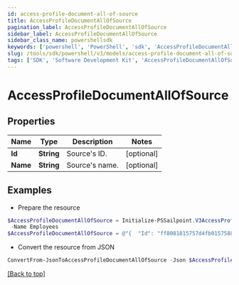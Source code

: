 ```yaml
---
id: access-profile-document-all-of-source
title: AccessProfileDocumentAllOfSource
pagination_label: AccessProfileDocumentAllOfSource
sidebar_label: AccessProfileDocumentAllOfSource
sidebar_class_name: powershellsdk
keywords: ['powershell', 'PowerShell', 'sdk', 'AccessProfileDocumentAllOfSource', 'AccessProfileDocumentAllOfSource'] 
slug: /tools/sdk/powershell/v3/models/access-profile-document-all-of-source
tags: ['SDK', 'Software Development Kit', 'AccessProfileDocumentAllOfSource', 'AccessProfileDocumentAllOfSource']
---
```



# AccessProfileDocumentAllOfSource

## Properties

Name | Type | Description | Notes
------------ | ------------- | ------------- | -------------
**Id** | **String** | Source's ID. | [optional] 
**Name** | **String** | Source's name. | [optional] 

## Examples

- Prepare the resource
```powershell
$AccessProfileDocumentAllOfSource = Initialize-PSSailpoint.V3AccessProfileDocumentAllOfSource  -Id ff8081815757d4fb0157588f3d9d008f `
 -Name Employees
$AccessProfileDocumentAllOfSource = @"{  "Id": "ff8081815757d4fb0157588f3d9d008f", "Name": "Employees" }"@
```

- Convert the resource from JSON
```powershell
ConvertFrom-JsonToAccessProfileDocumentAllOfSource -Json $AccessProfileDocumentAllOfSource
```


[[Back to top]](#) 

